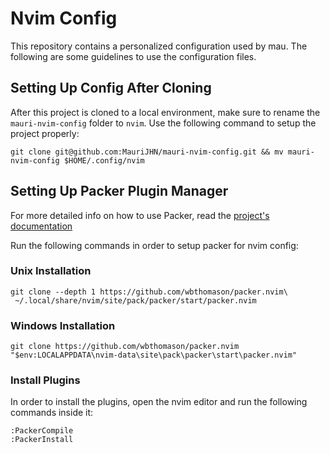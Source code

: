 # Nvim Config

This repository contains a personalized configuration used by mau. The following are some guidelines to use the configuration files.

## Setting Up Config After Cloning

After this project is cloned to a local environment, make sure to rename the `mauri-nvim-config` folder to `nvim`. Use the following command to setup the project properly:

```shell
git clone git@github.com:MauriJHN/mauri-nvim-config.git && mv mauri-nvim-config $HOME/.config/nvim
```

## Setting Up Packer Plugin Manager

For more detailed info on how to use Packer, read the [project's documentation](https://github.com/wbthomason/packer.nvim)

Run the following commands in order to setup packer for nvim config:

### Unix Installation

```shell
git clone --depth 1 https://github.com/wbthomason/packer.nvim\
 ~/.local/share/nvim/site/pack/packer/start/packer.nvim

```

### Windows Installation

```shell
git clone https://github.com/wbthomason/packer.nvim "$env:LOCALAPPDATA\nvim-data\site\pack\packer\start\packer.nvim"
```

### Install Plugins

In order to install the plugins, open the nvim editor and run the following commands inside it:

```shell
:PackerCompile
:PackerInstall
```
